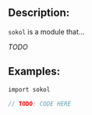 ## Description:

`sokol` is a module that...

*TODO*

## Examples:

```v
import sokol

// TODO: CODE HERE

```
